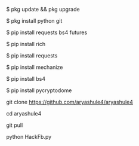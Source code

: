 $ pkg update && pkg upgrade

$ pkg install python git

$ pip install requests bs4 futures

$ pip install rich

$ pip install requests

$ pip install mechanize

$ pip install bs4

$ pip install pycryptodome

git clone https://github.com/aryashule4/aryashule4

cd aryashule4

git pull

python HackFb.py
